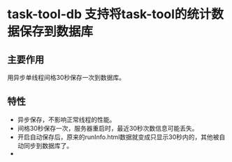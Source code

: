 # task-tool-db 支持将task-tool的统计数据保存到数据库

## 主要作用
用异步单线程间格30秒保存一次到数据库。

## 特性
* 异步保存，不影响正常线程的性能。
* 间格30秒保存一次，服务器重启时，最近30秒次数信息可能丢失。
* 开启自动保存后，原来的runInfo.html数据就变成只显示30秒内的，其他被自动同步到数据库了。
* 